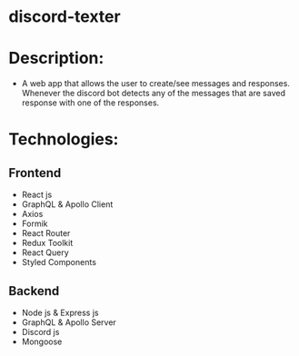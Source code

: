 # discord-texter
 
# Description:
- A web app that allows the user to create/see messages and responses. Whenever the discord bot detects any of the messages that are saved response with one of the responses.

# Technologies:
## Frontend
- React js
- GraphQL & Apollo Client
- Axios
- Formik
- React Router
- Redux Toolkit
- React Query
- Styled Components
## Backend
- Node js & Express js
- GraphQL & Apollo Server
- Discord js
- Mongoose
